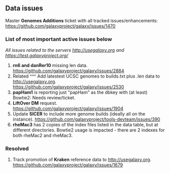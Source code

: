 ## Data issues
Master **Genomes Additions** ticket with all tracked issues/enhancements: https://github.com/galaxyproject/galaxy/issues/1470 

### List of most important active issues below

_All issues related to the servers http://usegalaxy.org and https://test.galaxyproject.org/_

1. **rn6 and danRer10** missing len data. https://github.com/galaxyproject/galaxy/issues/2884
1. Related ^^^ Add latestest UCSC genomes to builds.txt plus .len data to http://usegalaxy.org. https://github.com/galaxyproject/galaxy/issues/2530
1. **papHam1** is reporting just "papHam" as the dbkey with (at least) Bowtie2: Needs review/ticket.
1. **LiftOver DM** request. https://github.com/galaxyproject/galaxy/issues/1904
1. Update **SICER** to include more genome builds (ideally all on the instance). https://github.com/galaxyproject/tools-devteam/issues/390
1. **rheMac3** has 2 copies of the index files listed in the data table, but at different directories. Bowtie2 usage is impacted - there are 2 indexes for both rheMac2 and rheMac3.

### Resolved
1. Track promotion of **Kraken** reference data to http://usegalaxy.org. https://github.com/galaxyproject/galaxy/issues/1679
